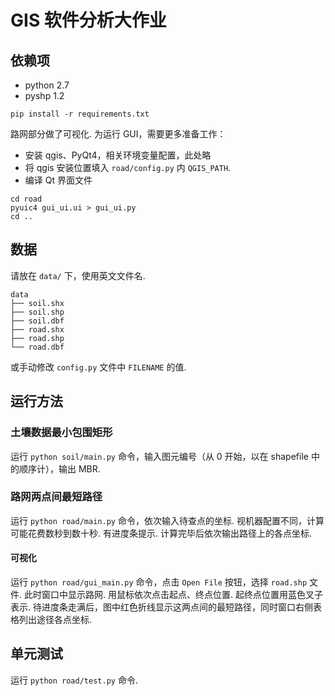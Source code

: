 # GIS 软件分析大作业

## 依赖项

* python 2.7
* pyshp 1.2
```
pip install -r requirements.txt
```

路网部分做了可视化. 为运行 GUI，需要更多准备工作：

* 安装 qgis、PyQt4，相关环境变量配置，此处略
* 将 qgis 安装位置填入 `road/config.py` 内 `QGIS_PATH`.
* 编译 Qt 界面文件
```
cd road
pyuic4 gui_ui.ui > gui_ui.py
cd ..
```


## 数据
请放在 `data/` 下，使用英文文件名.
```
data
├── soil.shx
├── soil.shp
├── soil.dbf
├── road.shx
├── road.shp
└── road.dbf
```
或手动修改 `config.py` 文件中 `FILENAME` 的值.


## 运行方法
### 土壤数据最小包围矩形
运行 `python soil/main.py` 命令，输入图元编号（从 0 开始，以在 shapefile 中的顺序计），输出 MBR.

### 路网两点间最短路径
运行 `python road/main.py` 命令，依次输入待查点的坐标. 视机器配置不同，计算可能花费数秒到数十秒. 有进度条提示. 计算完毕后依次输出路径上的各点坐标.

#### 可视化
运行 `python road/gui_main.py` 命令，点击 `Open File` 按钮，选择 `road.shp` 文件. 此时窗口中显示路网. 用鼠标依次点击起点、终点位置. 起终点位置用蓝色叉子表示. 待进度条走满后，图中红色折线显示这两点间的最短路径，同时窗口右侧表格列出途径各点坐标.


## 单元测试
运行 `python road/test.py` 命令.
